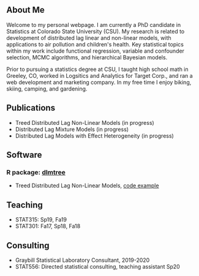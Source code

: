 ## About Me
Welcome to my personal webpage. I am currently a PhD candidate in Statistics at Colorado State University (CSU). My research is related to development of distributed lag linear and non-linear models, with applications to air pollution and children's health. Key statistical topics within my work include functional regression, variable and confounder selection, MCMC algorithms, and hierarchical Bayesian models.

Prior to pursuing a statistics degree at CSU, I taught high school math in Greeley, CO, worked in Logsitics and Analytics for Target Corp., and ran a web development and marketing company. In my free time I enjoy biking, skiing, camping, and gardening.

## Publications
- Treed Distributed Lag Non-Linear Models (in progress)
- Distributed Lag Mixture Models (in progress)
- Distributed Lag Models with Effect Heterogeneity (in progress)

## Software
### R package: [dlmtree](https://github.com/danielmork/dlmtree)
- Treed Distributed Lag Non-Linear Models, [code example](https://danielmork.github.io/dlmtree/TDLNM_Example.html)

## Teaching
- STAT315: Sp19, Fa19
- STAT301: Fa17, Sp18, Fa18

## Consulting
- Graybill Statistical Laboratory Consultant, 2019-2020
- STAT556: Directed statistical consulting, teaching assistant Sp20
